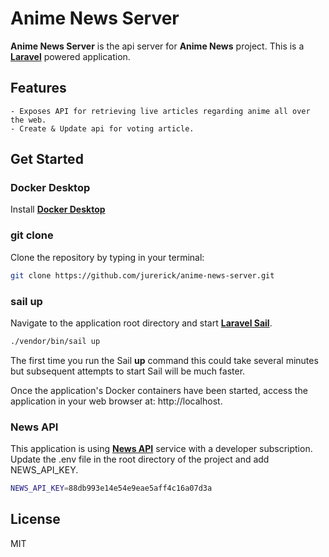 # Anime News Server

**Anime News Server** is the api server for **Anime News** project.
This is a [**Laravel**](https://laravel.com/) powered application.

## Features
    - Exposes API for retrieving live articles regarding anime all over the web.
    - Create & Update api for voting article.

## Get Started

### Docker Desktop
Install [**Docker Desktop**](https://www.docker.com/products/docker-desktop/)

### git clone
Clone the repository by typing in your terminal: 
```sh
git clone https://github.com/jurerick/anime-news-server.git
```

### sail up
Navigate to the application root directory and start [**Laravel Sail**](https://laravel.com/docs/9.x/sail).
```sh
./vendor/bin/sail up
```
The first time you run the Sail **up** command this could take several minutes but subsequent attempts to start Sail will be much faster.

Once the application's Docker containers have been started, access the application in your web browser at: http://localhost.

### News API
This application is using [**News API**](https://newsapi.org/) service with a developer subscription. 
Update the .env file in the root directory of the project and add NEWS_API_KEY. 
```sh
NEWS_API_KEY=88db993e14e54e9eae5aff4c16a07d3a
```

## License

MIT